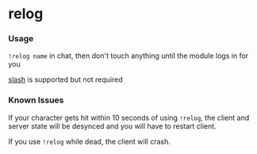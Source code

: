 # relog

### Usage
`!relog name` in chat, then don't touch anything until the module logs in for you

[slash](https://github.com/baldera-mods/slash) is supported but not required

### Known Issues
If your character gets hit within 10 seconds of using `!relog`, the client and server state will be desynced and you will have to restart client.

If you use `!relog` while dead, the client will crash.
